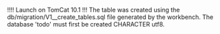 !!!! Launch on TomCat 10.1 !!!
The table was created using the db/migration/V1__create_tables.sql file generated by the workbench.
The database 'todo' must first be created CHARACTER utf8.